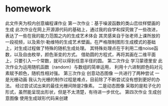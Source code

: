 # homework
此文件夹为校内创意编程课作业
第一次作业：基于噪波函数的类山峦纹样壁画的生成
  此次作业在网上开源源代码的基础上，通过我的自学和探究做了一些改进，表达了一些在我的能力范围之内的生成艺术体会
  其灵感来自于张老师上课所放的一段视频，以及索尔·勒维特的生成艺术壁画。在严格限制图形生成模式的基础上，对生成过程做了特殊的随机生成处理。
    其特殊处理点在于利用二维noise函数，以及自由枚举，颜色渐变的方式。
    借助圆的方程式，再将其画在二维平面上，只要引入一个常数，就可以得到任意半径的圆。
第二次作业 学习蒙德里安
  此次作业为运用随机函数（random）与数组的简单运用，
  利用十六进制颜色码对元素赋予颜色，随机性相对强。
第三次作业 创意动态图像
  一共进行了两种尝试
  一是光栅动画
  我认为光栅的制作过程是难点，目前除了不断尝试没有想到更好的办法。
  经过尝试试出来的最佳光栅间隙是2像素。
  二是动态图像
  采取的是粒子化的形式，虽然能呈现出形状，但是不太清楚，有待进一步优化。
第四次作业 生成创意图像
  使用生成球形代码来创建
